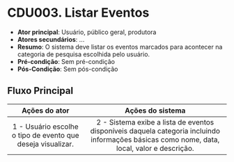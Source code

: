 ﻿# CDU003. Listar Eventos

- **Ator principal**: Usuário, público geral, produtora
- **Atores secundários**: ...	 
- **Resumo**: O sistema deve listar os eventos marcados para acontecer na categoria de pesquisa escolhida pelo usuário. 
- **Pré-condição**: Sem pré-condição
- **Pós-Condição**: Sem pós-condição

## Fluxo Principal
| Ações do ator | Ações do sistema |
| :-----------------: | :-----------------: | 
| 1 - Usuário escolhe o tipo de evento que deseja visualizar. | 2 -  Sistema exibe a lista de eventos disponíveis daquela categoria incluindo informações básicas como nome, data, local, valor e descrição.
